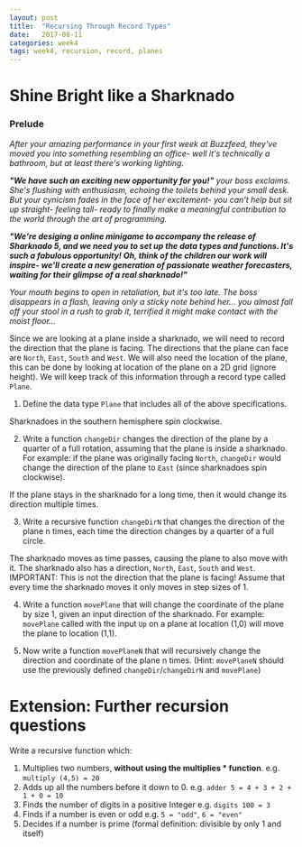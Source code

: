 ```yaml
---
layout: post
title:  "Recursing Through Record Types"
date:   2017-08-11
categories: week4
tags: week4, recursion, record, planes
---
```

# Shine Bright like a Sharknado
### Prelude
*After your amazing performance in your first week at Buzzfeed, they've moved you into something resembling an office- well it's technically a bathroom, but at least there's working lighting.*

***"We have such an exciting new opportunity for you!"*** *your boss exclaims. She's flushing with enthusiasm, echoing the toilets behind your small desk. But your cynicism fades in the face of her excitement- you can't help but sit up straight- feeling tall- ready to finally make a meaningful contribution to the world through the art of programming.*

***"We're desiging a online minigame to accompany the release of Sharknado 5, and we need you to set up the data types and functions. It's such a fabulous opportunity! Oh, think of the children our work will inspire- we'll create a new generation of passionate weather forecasters, waiting for their glimpse of a real sharknado!"***

*Your mouth begins to open in retaliation, but it's too late. The boss disappears in a flash, leaving only a sticky note behind her... you almost fall off your stool in a rush to grab it, terrified it might make contact with the moist floor...*

Since we are looking at a plane inside a sharknado, we will need to record the direction that the plane is facing. The directions that the plane can face are ``North``, ``East``, ``South`` and ``West``. We will also need the location of the plane, this can be done by looking at location of the plane on a 2D grid (ignore height). We will keep track of this information through a record type called ``Plane``. 

1. Define the data type ``Plane`` that includes all of the above specifications.

Sharknadoes in the southern hemisphere spin clockwise. 

2. Write a function ``changeDir`` changes the direction of the plane by a quarter of a full rotation, assuming that the plane is inside a sharknado. For example: if the plane was originally facing ``North``, ``changeDir`` would change the direction of the plane to ``East`` (since sharknadoes spin clockwise).

If the plane stays in the sharknado for a long time, then it would change its direction multiple times.

3. Write a recursive function ``changeDirN`` that changes the direction of the plane n times, each time the direction changes by a quarter of a full circle. 

The sharknado moves as time passes, causing the plane to also move with it. The sharknado also has a direction, ``North``, ``East``, ``South`` and ``West``. IMPORTANT: This is not the direction that the plane is facing! Assume that every time the sharknado moves it only moves in step sizes of 1.

4. Write a function ``movePlane`` that will change the coordinate of the plane by size 1, given an input direction of the sharknado. For example: ``movePlane`` called with the input ``Up`` on a plane at location (1,0) will move the plane to location (1,1).

5. Now write a function ``movePlaneN`` that will recursively change the direction and coordinate of the plane n times. 
(Hint: ``movePlaneN`` should use the previously defined ``changeDir``/``changeDirN`` and ``movePlane``)

# Extension: Further recursion questions
Write a recursive function which:
1. Multiplies two numbers, **without using the multiplies * function**. e.g. `multiply (4,5) = 20`
2. Adds up all the numbers before it down to 0. e.g. `adder 5 = 4 + 3 + 2 + 1 + 0 = 10`
3. Finds the number of digits in a positive Integer e.g. `digits 100 = 3`
4. Finds if a number is even or odd e.g. `5 = "odd"`, `6 = "even"`
5. Decides if a number is prime (formal definition: divisible by only 1 and itself)
